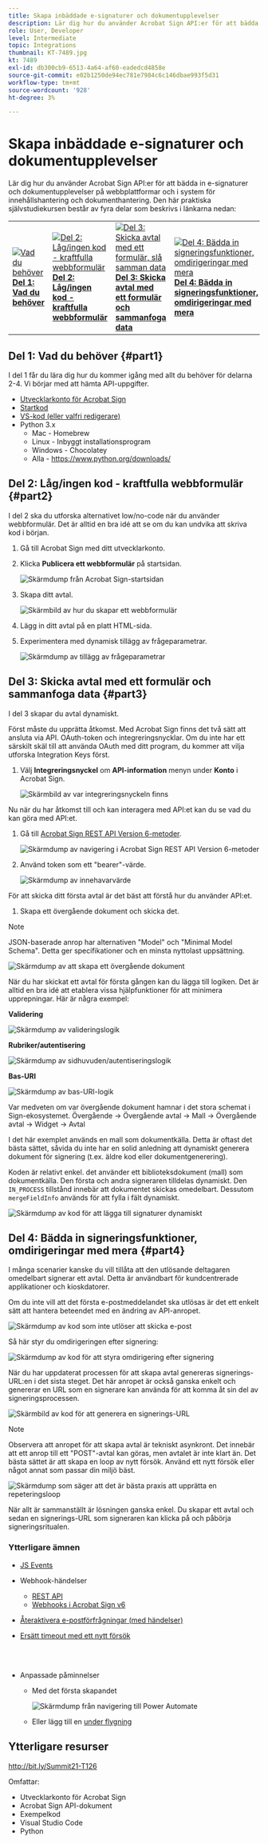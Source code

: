 ```yaml
---
title: Skapa inbäddade e-signaturer och dokumentupplevelser
description: Lär dig hur du använder Acrobat Sign API:er för att bädda in e-signaturer och dokumentupplevelser i dina webbplattformar och system för innehållshantering och dokumenthantering
role: User, Developer
level: Intermediate
topic: Integrations
thumbnail: KT-7489.jpg
kt: 7489
exl-id: db300cb9-6513-4a64-af60-eadedcd4858e
source-git-commit: e02b1250de94ec781e7984c6c146dbae993f5d31
workflow-type: tm+mt
source-wordcount: '928'
ht-degree: 3%

---
```


# Skapa inbäddade e-signaturer och dokumentupplevelser

Lär dig hur du använder Acrobat Sign API:er för att bädda in e-signaturer och dokumentupplevelser på webbplattformar och i system för innehållshantering och dokumenthantering. Den här praktiska självstudiekursen består av fyra delar som beskrivs i länkarna nedan:

<table style="table-layout:fixed">
<tr>
  <td>
    <a href="embeddedesignature.md#part1">
        <img alt="Vad du behöver" src="assets/embeddedesignature/EmbedPart1_thumb.png" />
    </a>
    <div>
    <a href="embeddedesignature.md#part1"><strong>Del 1: Vad du behöver</strong></a>
    </div>
  </td>
  <td>
    <a href="embeddedesignature.md#part2">
        <img alt="Del 2: Låg/ingen kod - kraftfulla webbformulär" src="assets/embeddedesignature/EmbedPart2_thumb.png" />
    </a>
    <div>
    <a href="embeddedesignature.md#part2"><strong>Del 2: Låg/ingen kod - kraftfulla webbformulär</strong></a>
    </div>
  </td>
  <td>
   <a href="embeddedesignature.md#part3">
      <img alt="Del 3: Skicka avtal med ett formulär, slå samman data" src="assets/embeddedesignature/EmbedPart3_thumb.png" />
   </a>
    <div>
    <a href="embeddedesignature.md#part3"><strong>Del 3: Skicka avtal med ett formulär och sammanfoga data</strong></a>
    </div>
  </td>
  <td>
   <a href="embeddedesignature.md#part4">
      <img alt="Del 4: Bädda in signeringsfunktioner, omdirigeringar med mera" src="assets/embeddedesignature/EmbedPart4_thumb.png" />
   </a>
    <div>
    <a href="embeddedesignature.md#part4"><strong>Del 4: Bädda in signeringsfunktioner, omdirigeringar med mera</strong></a>
    </div>
  </td>
</tr>
</table>

## Del 1: Vad du behöver {#part1}

I del 1 får du lära dig hur du kommer igång med allt du behöver för delarna 2-4. Vi börjar med att hämta API-uppgifter.

* [Utvecklarkonto för Acrobat Sign](https://acrobat.adobe.com/se/sv/sign/developer-form.html)
* [Startkod](https://github.com/benvanderberg/adobe-sign-api-tutorial)
* [VS-kod (eller valfri redigerare)](https://code.visualstudio.com)
* Python 3.x
   * Mac - Homebrew
   * Linux - Inbyggt installationsprogram
   * Windows - Chocolatey
   * Alla - https://www.python.org/downloads/

## Del 2: Låg/ingen kod - kraftfulla webbformulär {#part2}

I del 2 ska du utforska alternativet low/no-code när du använder webbformulär. Det är alltid en bra idé att se om du kan undvika att skriva kod i början.

1. Gå till Acrobat Sign med ditt utvecklarkonto.
1. Klicka **Publicera ett webbformulär** på startsidan.

   ![Skärmdump från Acrobat Sign-startsidan](assets/embeddedesignature/embed_1.png)

1. Skapa ditt avtal.

   ![Skärmbild av hur du skapar ett webbformulär](assets/embeddedesignature/embed_2.png)

1. Lägg in ditt avtal på en platt HTML-sida.
1. Experimentera med dynamisk tillägg av frågeparametrar.

   ![Skärmdump av tillägg av frågeparametrar](assets/embeddedesignature/embed_3.png)

## Del 3: Skicka avtal med ett formulär och sammanfoga data {#part3}

I del 3 skapar du avtal dynamiskt.

Först måste du upprätta åtkomst. Med Acrobat Sign finns det två sätt att ansluta via API. OAuth-token och integreringsnycklar. Om du inte har ett särskilt skäl till att använda OAuth med ditt program, du kommer att vilja utforska Integration Keys först.

1. Välj **Integreringsnyckel** om **API-information** menyn under **Konto** i Acrobat Sign.

   ![Skärmbild av var integreringsnyckeln finns](assets/embeddedesignature/embed_4.png)

Nu när du har åtkomst till och kan interagera med API:et kan du se vad du kan göra med API:et.

1. Gå till [Acrobat Sign REST API Version 6-metoder](http://adobesign.com/public/docs/restapi/v6).

   ![Skärmdump av navigering i Acrobat Sign REST API Version 6-metoder](assets/embeddedesignature/embed_5.png)

1. Använd token som ett &quot;bearer&quot;-värde.

   ![Skärmdump av innehavarvärde](assets/embeddedesignature/embed_6.png)

För att skicka ditt första avtal är det bäst att förstå hur du använder API:et.

1. Skapa ett övergående dokument och skicka det.

>[!NOTE]
>
>JSON-baserade anrop har alternativen &quot;Model&quot; och &quot;Minimal Model Schema&quot;. Detta ger specifikationer och en minsta nyttolast uppsättning.

![Skärmdump av att skapa ett övergående dokument](assets/embeddedesignature/embed_7.png)

När du har skickat ett avtal för första gången kan du lägga till logiken. Det är alltid en bra idé att etablera vissa hjälpfunktioner för att minimera upprepningar. Här är några exempel:

**Validering**

![Skärmdump av valideringslogik](assets/embeddedesignature/embed_8.png)

**Rubriker/autentisering**

![Skärmdump av sidhuvuden/autentiseringslogik](assets/embeddedesignature/embed_9.png)

**Bas-URI**

![Skärmdump av bas-URI-logik](assets/embeddedesignature/embed_10.png)

Var medveten om var övergående dokument hamnar i det stora schemat i Sign-ekosystemet.
Övergående -> Övergående avtal -> Mall -> Övergående avtal -> Widget -> Avtal

I det här exemplet används en mall som dokumentkälla. Detta är oftast det bästa sättet, såvida du inte har en solid anledning att dynamiskt generera dokument för signering (t.ex. äldre kod eller dokumentgenerering).

Koden är relativt enkel. det använder ett biblioteksdokument (mall) som dokumentkälla. Den första och andra signeraren tilldelas dynamiskt. Den `IN_PROCESS` tillstånd innebär att dokumentet skickas omedelbart. Dessutom `mergeFieldInfo` används för att fylla i fält dynamiskt.

![Skärmdump av kod för att lägga till signaturer dynamiskt](assets/embeddedesignature/embed_11.png)

## Del 4: Bädda in signeringsfunktioner, omdirigeringar med mera {#part4}

I många scenarier kanske du vill tillåta att den utlösande deltagaren omedelbart signerar ett avtal. Detta är användbart för kundcentrerade applikationer och kioskdatorer.

Om du inte vill att det första e-postmeddelandet ska utlösas är det ett enkelt sätt att hantera beteendet med en ändring av API-anropet.

![Skärmdump av kod som inte utlöser att skicka e-post](assets/embeddedesignature/embed_12.png)

Så här styr du omdirigeringen efter signering:

![Skärmdump av kod för att styra omdirigering efter signering](assets/embeddedesignature/embed_13.png)

När du har uppdaterat processen för att skapa avtal genereras signerings-URL:en i det sista steget. Det här anropet är också ganska enkelt och genererar en URL som en signerare kan använda för att komma åt sin del av signeringsprocessen.

![Skärmbild av kod för att generera en signerings-URL](assets/embeddedesignature/embed_14.png)

>[!NOTE]
>
>Observera att anropet för att skapa avtal är tekniskt asynkront. Det innebär att ett anrop till ett &quot;POST&quot;-avtal kan göras, men avtalet är inte klart än. Det bästa sättet är att skapa en loop av nytt försök. Använd ett nytt försök eller något annat som passar din miljö bäst.

![Skärmdump som säger att det är bästa praxis att upprätta en repeteringsloop](assets/embeddedesignature/embed_15.png)

När allt är sammanställt är lösningen ganska enkel. Du skapar ett avtal och sedan en signerings-URL som signeraren kan klicka på och påbörja signeringsritualen.

### Ytterligare ämnen

* [JS Events](https://www.adobe.io/apis/documentcloud/sign/docs.html#!adobedocs/adobe-sign/master/events.md)
* Webhook-händelser
   * [REST API](https://sign-acs.na1.echosign.com/public/docs/restapi/v6#!/webhooks/createWebhook)
   * [Webhooks i Acrobat Sign v6](https://www.adobe.io/apis/documentcloud/sign/docs.html#!adobedocs/adobe-sign/master/webhooks.md)
* [Återaktivera e-postförfrågningar (med händelser)](https://sign-acs.na1.echosign.com/public/docs/restapi/v6#!/agreements/updateAgreement)
* [Ersätt timeout med ett nytt försök](https://stackoverflow.com/questions/23267409/how-to-implement-retry-mechanism-into-python-requests-library)

   <br> 
* Anpassade påminnelser
   * Med det första skapandet

      ![Skärmdump från navigering till Power Automate](assets/embeddedesignature/embed_16.png)

   * Eller lägg till en [under flygning](https://sign-acs.na1.echosign.com/public/docs/restapi/v6#!/agreements/createReminderOnParticipant)

## Ytterligare resurser

http://bit.ly/Summit21-T126

Omfattar:
* Utvecklarkonto för Acrobat Sign
* Acrobat Sign API-dokument
* Exempelkod
* Visual Studio Code
* Python
